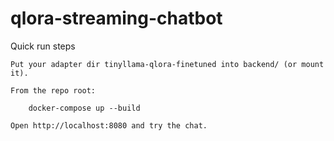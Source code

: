 # qlora-streaming-chatbot


Quick run steps

    Put your adapter dir tinyllama-qlora-finetuned into backend/ (or mount it).

    From the repo root:

        docker-compose up --build

    Open http://localhost:8080 and try the chat.
